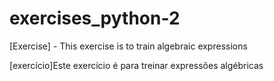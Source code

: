# exercises_python-2
[Exercise] - This exercise is to train algebraic expressions

[exercício]Este exercício é para treinar expressões algébricas
#
